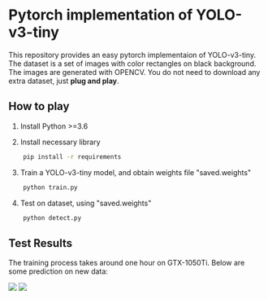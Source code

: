 # Pytorch implementation of YOLO-v3-tiny

This repository provides an easy pytorch implementaion of YOLO-v3-tiny.
The dataset is a set of images with color rectangles on black background. 
The images are generated with OPENCV. You do not need to download any extra dataset, 
just **plug and play**.


## How to play

1. Install Python >=3.6

2. Install necessary library
```bash
    pip install -r requirements
```

3. Train a YOLO-v3-tiny model, and obtain weights file "saved.weights"
```bash
    python train.py
```

4. Test on dataset, using "saved.weights"
```bash
    python detect.py
```

## Test Results

The training process takes around one hour on GTX-1050Ti. Below are some prediction on new data:

![](https://wx2.sinaimg.cn/small/008b8Ivhgy1ghvjhntdvvj30eg0ega9x.jpg)
![](https://wx3.sinaimg.cn/small/008b8Ivhgy1ghvjhlf3c8j30eg0egdfo.jpg)


